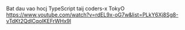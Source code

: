 Bat dau vao hocj TypeScript taij coders-x TokyO
https://www.youtube.com/watch?v=rdEL9x-oG7w&list=PLkY6Xj8Sg8-vTdKt2QdlCqoIKEFrWHx9l


